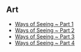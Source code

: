 ## Art



- [Ways of Seeing ~ Part 1](https://www.youtube.com/watch?v=0pDE4VX_9Kk)
- [Ways of Seeing ~ Part 2](https://www.youtube.com/watch?v=m1GI8mNU5Sg)
- [Ways of Seeing ~ Part 3](https://www.youtube.com/watch?v=Z7wi8jd7aC4)
- [Ways of Seeing ~ Part 4](https://www.youtube.com/watch?v=5jTUebm73IY)
